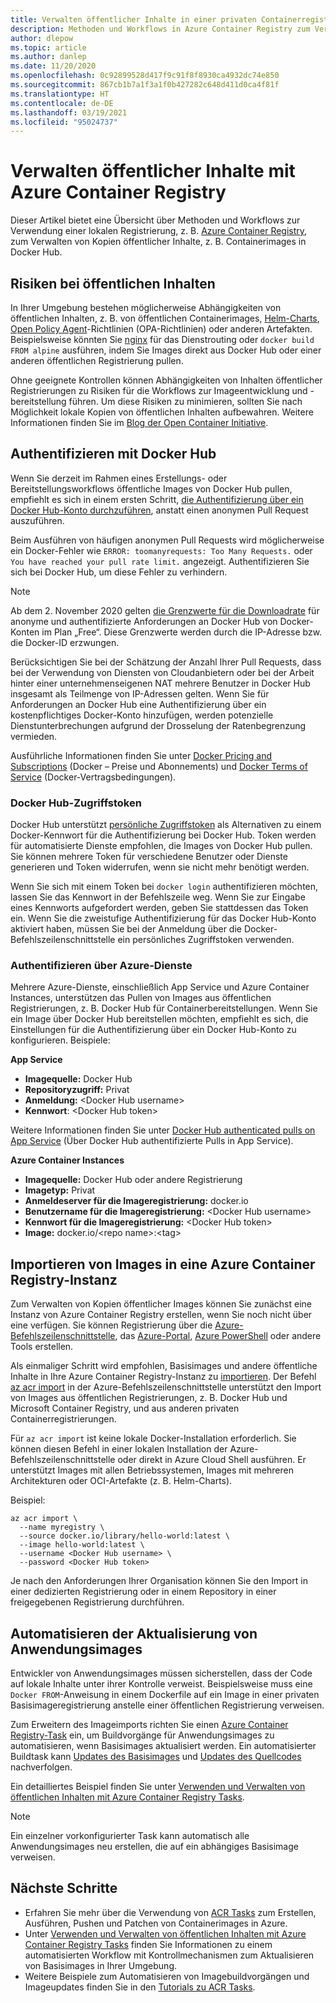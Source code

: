 ```yaml
---
title: Verwalten öffentlicher Inhalte in einer privaten Containerregistrierung
description: Methoden und Workflows in Azure Container Registry zum Verwalten von Abhängigkeiten in öffentlichen Images von Docker Hub und anderen öffentlichen Inhalten
author: dlepow
ms.topic: article
ms.author: danlep
ms.date: 11/20/2020
ms.openlocfilehash: 0c92899528d417f9c91f8f8930ca4932dc74e850
ms.sourcegitcommit: 867cb1b7a1f3a1f0b427282c648d411d0ca4f81f
ms.translationtype: HT
ms.contentlocale: de-DE
ms.lasthandoff: 03/19/2021
ms.locfileid: "95024737"
---
```

# <a name="manage-public-content-with-azure-container-registry"></a>Verwalten öffentlicher Inhalte mit Azure Container Registry

Dieser Artikel bietet eine Übersicht über Methoden und Workflows zur Verwendung einer lokalen Registrierung, z. B. [Azure Container Registry](container-registry-intro.md), zum Verwalten von Kopien öffentlicher Inhalte, z. B. Containerimages in Docker Hub. 


## <a name="risks-with-public-content"></a>Risiken bei öffentlichen Inhalten

In Ihrer Umgebung bestehen möglicherweise Abhängigkeiten von öffentlichen Inhalten, z. B. von öffentlichen Containerimages, [Helm-Charts](https://helm.sh/), [Open Policy Agent](https://www.openpolicyagent.org/)-Richtlinien (OPA-Richtlinien) oder anderen Artefakten. Beispielsweise könnten Sie [nginx](https://hub.docker.com/_/nginx) für das Dienstrouting oder `docker build FROM alpine` ausführen, indem Sie Images direkt aus Docker Hub oder einer anderen öffentlichen Registrierung pullen. 

Ohne geeignete Kontrollen können Abhängigkeiten von Inhalten öffentlicher Registrierungen zu Risiken für die Workflows zur Imageentwicklung und -bereitstellung führen. Um diese Risiken zu minimieren, sollten Sie nach Möglichkeit lokale Kopien von öffentlichen Inhalten aufbewahren. Weitere Informationen finden Sie im [Blog der Open Container Initiative](https://opencontainers.org/posts/blog/2020-10-30-consuming-public-content/). 

## <a name="authenticate-with-docker-hub"></a>Authentifizieren mit Docker Hub

Wenn Sie derzeit im Rahmen eines Erstellungs- oder Bereitstellungsworkflows öffentliche Images von Docker Hub pullen, empfiehlt es sich in einem ersten Schritt, [die Authentifizierung über ein Docker Hub-Konto durchzuführen](https://docs.docker.com/docker-hub/download-rate-limit/#how-do-i-authenticate-pull-requests), anstatt einen anonymen Pull Request auszuführen.

Beim Ausführen von häufigen anonymen Pull Requests wird möglicherweise ein Docker-Fehler wie `ERROR: toomanyrequests: Too Many Requests.` oder `You have reached your pull rate limit.` angezeigt. Authentifizieren Sie sich bei Docker Hub, um diese Fehler zu verhindern.

> [!NOTE]
> Ab dem 2. November 2020 gelten [die Grenzwerte für die Downloadrate](https://docs.docker.com/docker-hub/download-rate-limit) für anonyme und authentifizierte Anforderungen an Docker Hub von Docker-Konten im Plan „Free“. Diese Grenzwerte werden durch die IP-Adresse bzw. die Docker-ID erzwungen. 
>
> Berücksichtigen Sie bei der Schätzung der Anzahl Ihrer Pull Requests, dass bei der Verwendung von Diensten von Cloudanbietern oder bei der Arbeit hinter einer unternehmenseigenen NAT mehrere Benutzer in Docker Hub insgesamt als Teilmenge von IP-Adressen gelten. Wenn Sie für Anforderungen an Docker Hub eine Authentifizierung über ein kostenpflichtiges Docker-Konto hinzufügen, werden potenzielle Dienstunterbrechungen aufgrund der Drosselung der Ratenbegrenzung vermieden.
>
> Ausführliche Informationen finden Sie unter [Docker Pricing and Subscriptions](https://www.docker.com/pricing) (Docker – Preise und Abonnements) und [Docker Terms of Service](https://www.docker.com/legal/docker-terms-service) (Docker-Vertragsbedingungen).

### <a name="docker-hub-access-token"></a>Docker Hub-Zugriffstoken

Docker Hub unterstützt [persönliche Zugriffstoken](https://docs.docker.com/docker-hub/access-tokens/) als Alternativen zu einem Docker-Kennwort für die Authentifizierung bei Docker Hub. Token werden für automatisierte Dienste empfohlen, die Images von Docker Hub pullen. Sie können mehrere Token für verschiedene Benutzer oder Dienste generieren und Token widerrufen, wenn sie nicht mehr benötigt werden.

Wenn Sie sich mit einem Token bei `docker login` authentifizieren möchten, lassen Sie das Kennwort in der Befehlszeile weg. Wenn Sie zur Eingabe eines Kennworts aufgefordert werden, geben Sie stattdessen das Token ein. Wenn Sie die zweistufige Authentifizierung für das Docker Hub-Konto aktiviert haben, müssen Sie bei der Anmeldung über die Docker-Befehlszeilenschnittstelle ein persönliches Zugriffstoken verwenden.

### <a name="authenticate-from-azure-services"></a>Authentifizieren über Azure-Dienste

Mehrere Azure-Dienste, einschließlich App Service und Azure Container Instances, unterstützen das Pullen von Images aus öffentlichen Registrierungen, z. B. Docker Hub für Containerbereitstellungen. Wenn Sie ein Image über Docker Hub bereitstellen möchten, empfiehlt es sich, die Einstellungen für die Authentifizierung über ein Docker Hub-Konto zu konfigurieren. Beispiele:

**App Service**

* **Imagequelle:** Docker Hub
* **Repositoryzugriff:** Privat
* **Anmeldung:** \<Docker Hub username>
* **Kennwort**: \<Docker Hub token>

Weitere Informationen finden Sie unter [Docker Hub authenticated pulls on App Service](https://azure.github.io/AppService/2020/10/15/Docker-Hub-authenticated-pulls-on-App-Service.html) (Über Docker Hub authentifizierte Pulls in App Service).

**Azure Container Instances**

* **Imagequelle:** Docker Hub oder andere Registrierung
* **Imagetyp:** Privat
* **Anmeldeserver für die Imageregistrierung:** docker.io
* **Benutzername für die Imageregistrierung:** \<Docker Hub username>
* **Kennwort für die Imageregistrierung:** \<Docker Hub token>
* **Image:** docker.io/\<repo name\>:\<tag>

## <a name="import-images-to-an-azure-container-registry"></a>Importieren von Images in eine Azure Container Registry-Instanz
 
Zum Verwalten von Kopien öffentlicher Images können Sie zunächst eine Instanz von Azure Container Registry erstellen, wenn Sie noch nicht über eine verfügen. Sie können Registrierung über die [Azure-Befehlszeilenschnittstelle](container-registry-get-started-azure-cli.md), das [Azure-Portal](container-registry-get-started-portal.md), [Azure PowerShell](container-registry-get-started-powershell.md) oder andere Tools erstellen. 

Als einmaliger Schritt wird empfohlen, Basisimages und andere öffentliche Inhalte in Ihre Azure Container Registry-Instanz zu [importieren](container-registry-import-images.md). Der Befehl [az acr import](/cli/azure/acr#az_acr_import) in der Azure-Befehlszeilenschnittstelle unterstützt den Import von Images aus öffentlichen Registrierungen, z. B. Docker Hub und Microsoft Container Registry, und aus anderen privaten Containerregistrierungen. 

Für `az acr import` ist keine lokale Docker-Installation erforderlich. Sie können diesen Befehl in einer lokalen Installation der Azure-Befehlszeilenschnittstelle oder direkt in Azure Cloud Shell ausführen. Er unterstützt Images mit allen Betriebssystemen, Images mit mehreren Architekturen oder OCI-Artefakte (z. B. Helm-Charts).

Beispiel:

```azurecli-interactive
az acr import \
  --name myregistry \
  --source docker.io/library/hello-world:latest \
  --image hello-world:latest \
  --username <Docker Hub username> \
  --password <Docker Hub token>
```

Je nach den Anforderungen Ihrer Organisation können Sie den Import in einer dedizierten Registrierung oder in einem Repository in einer freigegebenen Registrierung durchführen.

## <a name="automate-application-image-updates"></a>Automatisieren der Aktualisierung von Anwendungsimages

Entwickler von Anwendungsimages müssen sicherstellen, dass der Code auf lokale Inhalte unter ihrer Kontrolle verweist. Beispielsweise muss eine `Docker FROM`-Anweisung in einem Dockerfile auf ein Image in einer privaten Basisimageregistrierung anstelle einer öffentlichen Registrierung verweisen. 

Zum Erweitern des Imageimports richten Sie einen [Azure Container Registry-Task](container-registry-tasks-overview.md) ein, um Buildvorgänge für Anwendungsimages zu automatisieren, wenn Basisimages aktualisiert werden. Ein automatisierter Buildtask kann [Updates des Basisimages](container-registry-tasks-base-images.md) und [Updates des Quellcodes](container-registry-tasks-overview.md#trigger-task-on-source-code-update) nachverfolgen.

Ein detailliertes Beispiel finden Sie unter [Verwenden und Verwalten von öffentlichen Inhalten mit Azure Container Registry Tasks](tasks-consume-public-content.md). 

> [!NOTE]
> Ein einzelner vorkonfigurierter Task kann automatisch alle Anwendungsimages neu erstellen, die auf ein abhängiges Basisimage verweisen. 
 
## <a name="next-steps"></a>Nächste Schritte
 
* Erfahren Sie mehr über die Verwendung von [ACR Tasks](container-registry-tasks-overview.md) zum Erstellen, Ausführen, Pushen und Patchen von Containerimages in Azure.
* Unter [Verwenden und Verwalten von öffentlichen Inhalten mit Azure Container Registry Tasks](tasks-consume-public-content.md) finden Sie Informationen zu einem automatisierten Workflow mit Kontrollmechanismen zum Aktualisieren von Basisimages in Ihrer Umgebung. 
* Weitere Beispiele zum Automatisieren von Imagebuildvorgängen und Imageupdates finden Sie in den [Tutorials zu ACR Tasks](container-registry-tutorial-quick-task.md).
